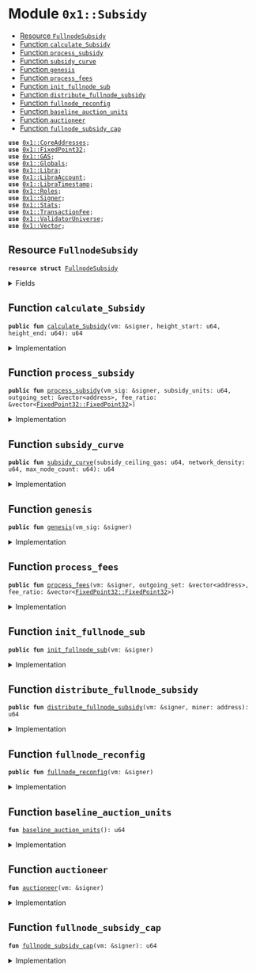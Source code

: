 
<a name="0x1_Subsidy"></a>

# Module `0x1::Subsidy`



-  [Resource `FullnodeSubsidy`](#0x1_Subsidy_FullnodeSubsidy)
-  [Function `calculate_Subsidy`](#0x1_Subsidy_calculate_Subsidy)
-  [Function `process_subsidy`](#0x1_Subsidy_process_subsidy)
-  [Function `subsidy_curve`](#0x1_Subsidy_subsidy_curve)
-  [Function `genesis`](#0x1_Subsidy_genesis)
-  [Function `process_fees`](#0x1_Subsidy_process_fees)
-  [Function `init_fullnode_sub`](#0x1_Subsidy_init_fullnode_sub)
-  [Function `distribute_fullnode_subsidy`](#0x1_Subsidy_distribute_fullnode_subsidy)
-  [Function `fullnode_reconfig`](#0x1_Subsidy_fullnode_reconfig)
-  [Function `baseline_auction_units`](#0x1_Subsidy_baseline_auction_units)
-  [Function `auctioneer`](#0x1_Subsidy_auctioneer)
-  [Function `fullnode_subsidy_cap`](#0x1_Subsidy_fullnode_subsidy_cap)


<pre><code><b>use</b> <a href="CoreAddresses.md#0x1_CoreAddresses">0x1::CoreAddresses</a>;
<b>use</b> <a href="FixedPoint32.md#0x1_FixedPoint32">0x1::FixedPoint32</a>;
<b>use</b> <a href="GAS.md#0x1_GAS">0x1::GAS</a>;
<b>use</b> <a href="Globals.md#0x1_Globals">0x1::Globals</a>;
<b>use</b> <a href="Libra.md#0x1_Libra">0x1::Libra</a>;
<b>use</b> <a href="LibraAccount.md#0x1_LibraAccount">0x1::LibraAccount</a>;
<b>use</b> <a href="LibraTimestamp.md#0x1_LibraTimestamp">0x1::LibraTimestamp</a>;
<b>use</b> <a href="Roles.md#0x1_Roles">0x1::Roles</a>;
<b>use</b> <a href="Signer.md#0x1_Signer">0x1::Signer</a>;
<b>use</b> <a href="Stats.md#0x1_Stats">0x1::Stats</a>;
<b>use</b> <a href="TransactionFee.md#0x1_TransactionFee">0x1::TransactionFee</a>;
<b>use</b> <a href="ValidatorUniverse.md#0x1_ValidatorUniverse">0x1::ValidatorUniverse</a>;
<b>use</b> <a href="Vector.md#0x1_Vector">0x1::Vector</a>;
</code></pre>



<a name="0x1_Subsidy_FullnodeSubsidy"></a>

## Resource `FullnodeSubsidy`



<pre><code><b>resource</b> <b>struct</b> <a href="Subsidy.md#0x1_Subsidy_FullnodeSubsidy">FullnodeSubsidy</a>
</code></pre>



<details>
<summary>Fields</summary>


<dl>
<dt>
<code>previous_epoch_proofs: u64</code>
</dt>
<dd>

</dd>
<dt>
<code>current_proof_price: u64</code>
</dt>
<dd>

</dd>
<dt>
<code>current_cap: u64</code>
</dt>
<dd>

</dd>
<dt>
<code>current_gas_distributed: u64</code>
</dt>
<dd>

</dd>
<dt>
<code>current_proofs_verified: u64</code>
</dt>
<dd>

</dd>
</dl>


</details>

<a name="0x1_Subsidy_calculate_Subsidy"></a>

## Function `calculate_Subsidy`



<pre><code><b>public</b> <b>fun</b> <a href="Subsidy.md#0x1_Subsidy_calculate_Subsidy">calculate_Subsidy</a>(vm: &signer, height_start: u64, height_end: u64): u64
</code></pre>



<details>
<summary>Implementation</summary>


<pre><code><b>public</b> <b>fun</b> <a href="Subsidy.md#0x1_Subsidy_calculate_Subsidy">calculate_Subsidy</a>(vm: &signer, height_start: u64, height_end: u64):u64 {
  <b>let</b> sender = <a href="Signer.md#0x1_Signer_address_of">Signer::address_of</a>(vm);
  <b>assert</b>(sender == <a href="CoreAddresses.md#0x1_CoreAddresses_LIBRA_ROOT_ADDRESS">CoreAddresses::LIBRA_ROOT_ADDRESS</a>(), 190101014010);

  // skip genesis
  <b>assert</b>(!<a href="LibraTimestamp.md#0x1_LibraTimestamp_is_genesis">LibraTimestamp::is_genesis</a>(), 190101021000);

  // Gets the transaction fees in the epoch
  <b>let</b> txn_fee_amount = <a href="TransactionFee.md#0x1_TransactionFee_get_amount_to_distribute">TransactionFee::get_amount_to_distribute</a>(vm);
  // Calculate the split for subsidy and burn

  <b>let</b> subsidy_ceiling_gas = <a href="Globals.md#0x1_Globals_get_subsidy_ceiling_gas">Globals::get_subsidy_ceiling_gas</a>();
  <b>let</b> network_density = <a href="Stats.md#0x1_Stats_network_density">Stats::network_density</a>(vm, height_start, height_end);
  <b>let</b> max_node_count = <a href="Globals.md#0x1_Globals_get_max_node_density">Globals::get_max_node_density</a>();
  <b>let</b> subsidy_units = <a href="Subsidy.md#0x1_Subsidy_subsidy_curve">subsidy_curve</a>(
    subsidy_ceiling_gas,
    network_density,
    max_node_count,
    );

  // deduct transaction fees from minimum guarantee.
  subsidy_units = subsidy_units - txn_fee_amount;
  subsidy_units
}
</code></pre>



</details>

<a name="0x1_Subsidy_process_subsidy"></a>

## Function `process_subsidy`



<pre><code><b>public</b> <b>fun</b> <a href="Subsidy.md#0x1_Subsidy_process_subsidy">process_subsidy</a>(vm_sig: &signer, subsidy_units: u64, outgoing_set: &vector&lt;address&gt;, fee_ratio: &vector&lt;<a href="FixedPoint32.md#0x1_FixedPoint32_FixedPoint32">FixedPoint32::FixedPoint32</a>&gt;)
</code></pre>



<details>
<summary>Implementation</summary>


<pre><code><b>public</b> <b>fun</b> <a href="Subsidy.md#0x1_Subsidy_process_subsidy">process_subsidy</a>(
  vm_sig: &signer,
  subsidy_units: u64,
  outgoing_set: &vector&lt;address&gt;,
  fee_ratio: &vector&lt;<a href="FixedPoint32.md#0x1_FixedPoint32">FixedPoint32</a>&gt;) {
  <b>let</b> sender = <a href="Signer.md#0x1_Signer_address_of">Signer::address_of</a>(vm_sig);
  <b>assert</b>(sender == <a href="CoreAddresses.md#0x1_CoreAddresses_LIBRA_ROOT_ADDRESS">CoreAddresses::LIBRA_ROOT_ADDRESS</a>(), 190101034010);

  // Get the split of payments from <a href="Stats.md#0x1_Stats">Stats</a>.
  <b>let</b> length = <a href="Vector.md#0x1_Vector_length">Vector::length</a>&lt;address&gt;(outgoing_set);

  //TODO: <b>assert</b> the lengths of vectors are the same.
  <b>let</b> i = 0;
  <b>while</b> (i &lt; length) {

    <b>let</b> node_address = *(<a href="Vector.md#0x1_Vector_borrow">Vector::borrow</a>&lt;address&gt;(outgoing_set, i));
    <b>let</b> node_ratio = *(<a href="Vector.md#0x1_Vector_borrow">Vector::borrow</a>&lt;<a href="FixedPoint32.md#0x1_FixedPoint32">FixedPoint32</a>&gt;(fee_ratio, i));
    <b>let</b> subsidy_granted = <a href="FixedPoint32.md#0x1_FixedPoint32_multiply_u64">FixedPoint32::multiply_u64</a>(subsidy_units, node_ratio);
    // Transfer gas from vm address <b>to</b> validator
    <b>let</b> minted_coins = <a href="Libra.md#0x1_Libra_mint">Libra::mint</a>&lt;<a href="GAS.md#0x1_GAS">GAS</a>&gt;(vm_sig, subsidy_granted);
    <a href="LibraAccount.md#0x1_LibraAccount_vm_deposit_with_metadata">LibraAccount::vm_deposit_with_metadata</a>&lt;<a href="GAS.md#0x1_GAS">GAS</a>&gt;(
      vm_sig,
      node_address,
      minted_coins,
      x"", x""
    );
    i = i + 1;
  };
}
</code></pre>



</details>

<a name="0x1_Subsidy_subsidy_curve"></a>

## Function `subsidy_curve`



<pre><code><b>public</b> <b>fun</b> <a href="Subsidy.md#0x1_Subsidy_subsidy_curve">subsidy_curve</a>(subsidy_ceiling_gas: u64, network_density: u64, max_node_count: u64): u64
</code></pre>



<details>
<summary>Implementation</summary>


<pre><code><b>public</b> <b>fun</b> <a href="Subsidy.md#0x1_Subsidy_subsidy_curve">subsidy_curve</a>(
  subsidy_ceiling_gas: u64,
  network_density: u64,
  max_node_count: u64
  ): u64 {

  <b>let</b> min_node_count = 4u64;

  // Return early <b>if</b> we know the value is below 4.
  // This applies only <b>to</b> test environments <b>where</b> there is network of 1.
  <b>if</b> (network_density &lt;= min_node_count) {
    <b>return</b> subsidy_ceiling_gas
  };

  <b>let</b> slope = <a href="FixedPoint32.md#0x1_FixedPoint32_divide_u64">FixedPoint32::divide_u64</a>(
    subsidy_ceiling_gas,
    <a href="FixedPoint32.md#0x1_FixedPoint32_create_from_rational">FixedPoint32::create_from_rational</a>(max_node_count - min_node_count, 1)
    );
  //y-intercept
  <b>let</b> intercept = slope * max_node_count;
  //calculating subsidy and burn units
  // NOTE: confirm order of operations here:
  <b>let</b> subsidy_units = intercept - slope * network_density;
  subsidy_units
}
</code></pre>



</details>

<a name="0x1_Subsidy_genesis"></a>

## Function `genesis`



<pre><code><b>public</b> <b>fun</b> <a href="Subsidy.md#0x1_Subsidy_genesis">genesis</a>(vm_sig: &signer)
</code></pre>



<details>
<summary>Implementation</summary>


<pre><code><b>public</b> <b>fun</b> <a href="Subsidy.md#0x1_Subsidy_genesis">genesis</a>(vm_sig: &signer) <b>acquires</b> <a href="Subsidy.md#0x1_Subsidy_FullnodeSubsidy">FullnodeSubsidy</a>{
  //Need <b>to</b> check for association or vm account
  <b>let</b> vm_addr = <a href="Signer.md#0x1_Signer_address_of">Signer::address_of</a>(vm_sig);
  <b>assert</b>(vm_addr == <a href="CoreAddresses.md#0x1_CoreAddresses_LIBRA_ROOT_ADDRESS">CoreAddresses::LIBRA_ROOT_ADDRESS</a>(), 190101044010);

  // Get eligible validators list
  <b>let</b> genesis_validators = <a href="ValidatorUniverse.md#0x1_ValidatorUniverse_get_eligible_validators">ValidatorUniverse::get_eligible_validators</a>(vm_sig);
<<<<<<< HEAD

  <b>let</b> len = <a href="Vector.md#0x1_Vector_length">Vector::length</a>(&genesis_validators);
  // Calculate subsidy equally for all the validators based on subsidy curve
  // Calculate the split for subsidy and burn
  // <b>let</b> subsidy_info = borrow_global_mut&lt;SubsidyInfo&gt;(0x0);
  <b>let</b> subsidy_ceiling_gas = <a href="Globals.md#0x1_Globals_get_subsidy_ceiling_gas">Globals::get_subsidy_ceiling_gas</a>();
  <b>let</b> network_density = <a href="Stats.md#0x1_Stats_network_density">Stats::network_density</a>(vm_sig, 0, 0);
  <b>let</b> max_node_count = <a href="Globals.md#0x1_Globals_get_max_node_density">Globals::get_max_node_density</a>();
  <b>let</b> subsidy_units = <a href="Subsidy.md#0x1_Subsidy_subsidy_curve">subsidy_curve</a>(
    subsidy_ceiling_gas,
    network_density,
    max_node_count,
  );
  // Distribute gas coins <b>to</b> initial validators
  <b>let</b> subsidy_granted = subsidy_units / len;
=======
  <b>let</b> len = <a href="Vector.md#0x1_Vector_length">Vector::length</a>(&genesis_validators);
>>>>>>> OLv4

  <b>let</b> i = 0;
  <b>while</b> (i &lt; len) {
    <b>let</b> node_address = *(<a href="Vector.md#0x1_Vector_borrow">Vector::borrow</a>&lt;address&gt;(&genesis_validators, i));
    <b>let</b> old_validator_bal = <a href="LibraAccount.md#0x1_LibraAccount_balance">LibraAccount::balance</a>&lt;<a href="GAS.md#0x1_GAS">GAS</a>&gt;(node_address);
<<<<<<< HEAD
    //Transfer gas from association <b>to</b> validator
    <b>let</b> minted_coins = <a href="Libra.md#0x1_Libra_mint">Libra::mint</a>&lt;<a href="GAS.md#0x1_GAS">GAS</a>&gt;(vm_sig, subsidy_granted);
    <a href="LibraAccount.md#0x1_LibraAccount_vm_deposit_with_metadata">LibraAccount::vm_deposit_with_metadata</a>&lt;<a href="GAS.md#0x1_GAS">GAS</a>&gt;(
      vm_sig,
      node_address,
      minted_coins,
      x"", x""
    );
=======
>>>>>>> OLv4

    <b>let</b> subsidy_granted = <a href="Subsidy.md#0x1_Subsidy_distribute_fullnode_subsidy">distribute_fullnode_subsidy</a>(vm_sig, node_address);
    //Confirm the calculations, and that the ending balance is incremented accordingly.
    <b>assert</b>(<a href="LibraAccount.md#0x1_LibraAccount_balance">LibraAccount::balance</a>&lt;<a href="GAS.md#0x1_GAS">GAS</a>&gt;(node_address) == old_validator_bal + subsidy_granted, 19010105100);
    i = i + 1;
  };
}
</code></pre>



</details>

<a name="0x1_Subsidy_process_fees"></a>

## Function `process_fees`



<pre><code><b>public</b> <b>fun</b> <a href="Subsidy.md#0x1_Subsidy_process_fees">process_fees</a>(vm: &signer, outgoing_set: &vector&lt;address&gt;, fee_ratio: &vector&lt;<a href="FixedPoint32.md#0x1_FixedPoint32_FixedPoint32">FixedPoint32::FixedPoint32</a>&gt;)
</code></pre>



<details>
<summary>Implementation</summary>


<pre><code><b>public</b> <b>fun</b> <a href="Subsidy.md#0x1_Subsidy_process_fees">process_fees</a>(vm: &signer, outgoing_set: &vector&lt;address&gt;, fee_ratio: &vector&lt;<a href="FixedPoint32.md#0x1_FixedPoint32">FixedPoint32</a>&gt;,) {
  <b>assert</b>(<a href="Signer.md#0x1_Signer_address_of">Signer::address_of</a>(vm) == <a href="CoreAddresses.md#0x1_CoreAddresses_LIBRA_ROOT_ADDRESS">CoreAddresses::LIBRA_ROOT_ADDRESS</a>(), 190103014010);
  <b>let</b> capability_token = <a href="LibraAccount.md#0x1_LibraAccount_extract_withdraw_capability">LibraAccount::extract_withdraw_capability</a>(vm);

  <b>let</b> len = <a href="Vector.md#0x1_Vector_length">Vector::length</a>&lt;address&gt;(outgoing_set);

  <b>let</b> bal = <a href="TransactionFee.md#0x1_TransactionFee_get_amount_to_distribute">TransactionFee::get_amount_to_distribute</a>(vm);
// leave fees in tx_fee <b>if</b> there isn't at least 1 gas coin per validator.
  <b>if</b> (bal &lt; len) {
    <a href="LibraAccount.md#0x1_LibraAccount_restore_withdraw_capability">LibraAccount::restore_withdraw_capability</a>(capability_token);
    <b>return</b>
  };

  <b>let</b> i = 0;
  <b>while</b> (i &lt; len) {
    <b>let</b> node_address = *(<a href="Vector.md#0x1_Vector_borrow">Vector::borrow</a>&lt;address&gt;(outgoing_set, i));
    <b>let</b> node_ratio = *(<a href="Vector.md#0x1_Vector_borrow">Vector::borrow</a>&lt;<a href="FixedPoint32.md#0x1_FixedPoint32">FixedPoint32</a>&gt;(fee_ratio, i));
    <b>let</b> fees = <a href="FixedPoint32.md#0x1_FixedPoint32_multiply_u64">FixedPoint32::multiply_u64</a>(bal, node_ratio);

    <a href="LibraAccount.md#0x1_LibraAccount_vm_deposit_with_metadata">LibraAccount::vm_deposit_with_metadata</a>&lt;<a href="GAS.md#0x1_GAS">GAS</a>&gt;(
        vm,
        node_address,
        <a href="TransactionFee.md#0x1_TransactionFee_get_transaction_fees_coins_amount">TransactionFee::get_transaction_fees_coins_amount</a>&lt;<a href="GAS.md#0x1_GAS">GAS</a>&gt;(vm, fees),
        x"",
        x""
    );
    i = i + 1;
  };
  <a href="LibraAccount.md#0x1_LibraAccount_restore_withdraw_capability">LibraAccount::restore_withdraw_capability</a>(capability_token);
}
</code></pre>



</details>

<a name="0x1_Subsidy_init_fullnode_sub"></a>

## Function `init_fullnode_sub`



<pre><code><b>public</b> <b>fun</b> <a href="Subsidy.md#0x1_Subsidy_init_fullnode_sub">init_fullnode_sub</a>(vm: &signer)
</code></pre>



<details>
<summary>Implementation</summary>


<pre><code><b>public</b> <b>fun</b> <a href="Subsidy.md#0x1_Subsidy_init_fullnode_sub">init_fullnode_sub</a>(vm: &signer) {
  <b>let</b> genesis_validators = <a href="LibraSystem.md#0x1_LibraSystem_get_val_set_addr">LibraSystem::get_val_set_addr</a>();
  <b>let</b> validator_count = <a href="Vector.md#0x1_Vector_length">Vector::length</a>(&genesis_validators);
  <b>if</b> (validator_count &lt; 10) validator_count = 10;
  // baseline_cap: baseline units per epoch times the mininmum <b>as</b> used in tx, times minimum gas per unit.
  <b>let</b> baseline_tx_cost = 1173 * 1;
  <b>let</b> baseline_cap = <a href="Subsidy.md#0x1_Subsidy_baseline_auction_units">baseline_auction_units</a>() * baseline_tx_cost * validator_count;

  <a href="Roles.md#0x1_Roles_assert_libra_root">Roles::assert_libra_root</a>(vm);
  <b>assert</b>(!<b>exists</b>&lt;<a href="Subsidy.md#0x1_Subsidy_FullnodeSubsidy">FullnodeSubsidy</a>&gt;(<a href="Signer.md#0x1_Signer_address_of">Signer::address_of</a>(vm)), 130112011021);
  move_to&lt;<a href="Subsidy.md#0x1_Subsidy_FullnodeSubsidy">FullnodeSubsidy</a>&gt;(vm, <a href="Subsidy.md#0x1_Subsidy_FullnodeSubsidy">FullnodeSubsidy</a>{
    previous_epoch_proofs: 0u64,
    current_proof_price: baseline_tx_cost * 24 * 8, // number of proof submisisons in 1st epoch.
    current_cap: baseline_cap,
    current_gas_distributed: 0u64,
    current_proofs_verified: 0u64
  });
}
</code></pre>



</details>

<a name="0x1_Subsidy_distribute_fullnode_subsidy"></a>

## Function `distribute_fullnode_subsidy`



<pre><code><b>public</b> <b>fun</b> <a href="Subsidy.md#0x1_Subsidy_distribute_fullnode_subsidy">distribute_fullnode_subsidy</a>(vm: &signer, miner: address): u64
</code></pre>



<details>
<summary>Implementation</summary>


<pre><code><b>public</b> <b>fun</b> <a href="Subsidy.md#0x1_Subsidy_distribute_fullnode_subsidy">distribute_fullnode_subsidy</a>(vm: &signer, miner: address):u64 <b>acquires</b> <a href="Subsidy.md#0x1_Subsidy_FullnodeSubsidy">FullnodeSubsidy</a>{
  <a href="Roles.md#0x1_Roles_assert_libra_root">Roles::assert_libra_root</a>(vm);
  <b>let</b> state = borrow_global_mut&lt;<a href="Subsidy.md#0x1_Subsidy_FullnodeSubsidy">FullnodeSubsidy</a>&gt;(<a href="Signer.md#0x1_Signer_address_of">Signer::address_of</a>(vm));
  <b>let</b> subsidy = state.current_proof_price;
  // <b>abort</b> <b>if</b> ceiling was met
  <b>if</b> (state.current_gas_distributed + state.current_proof_price &gt; state.current_cap) <b>return</b> 0;

  <b>let</b> minted_coins = <a href="Libra.md#0x1_Libra_mint">Libra::mint</a>&lt;<a href="GAS.md#0x1_GAS">GAS</a>&gt;(vm, subsidy);

  <a href="LibraAccount.md#0x1_LibraAccount_vm_deposit_with_metadata">LibraAccount::vm_deposit_with_metadata</a>&lt;<a href="GAS.md#0x1_GAS">GAS</a>&gt;(
    vm,
    miner,
    minted_coins,
    x"", x""
  );
  state.current_gas_distributed = state.current_gas_distributed + subsidy;
  subsidy
}
</code></pre>



</details>

<a name="0x1_Subsidy_fullnode_reconfig"></a>

## Function `fullnode_reconfig`



<pre><code><b>public</b> <b>fun</b> <a href="Subsidy.md#0x1_Subsidy_fullnode_reconfig">fullnode_reconfig</a>(vm: &signer)
</code></pre>



<details>
<summary>Implementation</summary>


<pre><code><b>public</b> <b>fun</b> <a href="Subsidy.md#0x1_Subsidy_fullnode_reconfig">fullnode_reconfig</a>(vm: &signer) <b>acquires</b> <a href="Subsidy.md#0x1_Subsidy_FullnodeSubsidy">FullnodeSubsidy</a> {
  <a href="Roles.md#0x1_Roles_assert_libra_root">Roles::assert_libra_root</a>(vm);

  <a href="Subsidy.md#0x1_Subsidy_auctioneer">auctioneer</a>(vm);

  <b>let</b> state = borrow_global_mut&lt;<a href="Subsidy.md#0x1_Subsidy_FullnodeSubsidy">FullnodeSubsidy</a>&gt;(<a href="Signer.md#0x1_Signer_address_of">Signer::address_of</a>(vm));
   // save
  state.previous_epoch_proofs = state.current_proofs_verified;
  // reset counters
  state.current_gas_distributed =  0u64;
  state.current_proofs_verified = 0u64;

}
</code></pre>



</details>

<a name="0x1_Subsidy_baseline_auction_units"></a>

## Function `baseline_auction_units`



<pre><code><b>fun</b> <a href="Subsidy.md#0x1_Subsidy_baseline_auction_units">baseline_auction_units</a>(): u64
</code></pre>



<details>
<summary>Implementation</summary>


<pre><code><b>fun</b> <a href="Subsidy.md#0x1_Subsidy_baseline_auction_units">baseline_auction_units</a>():u64 {
  <b>let</b> epoch_length_mins = 24 * 60;
  <b>let</b> steady_state_nodes = 1000;
  <b>let</b> target_delay = 10;
  steady_state_nodes * (epoch_length_mins/target_delay)
}
</code></pre>



</details>

<a name="0x1_Subsidy_auctioneer"></a>

## Function `auctioneer`



<pre><code><b>fun</b> <a href="Subsidy.md#0x1_Subsidy_auctioneer">auctioneer</a>(vm: &signer)
</code></pre>



<details>
<summary>Implementation</summary>


<pre><code><b>fun</b> <a href="Subsidy.md#0x1_Subsidy_auctioneer">auctioneer</a>(vm: &signer) <b>acquires</b> <a href="Subsidy.md#0x1_Subsidy_FullnodeSubsidy">FullnodeSubsidy</a> {
  <a href="Roles.md#0x1_Roles_assert_libra_root">Roles::assert_libra_root</a>(vm);
  <b>let</b> state = borrow_global_mut&lt;<a href="Subsidy.md#0x1_Subsidy_FullnodeSubsidy">FullnodeSubsidy</a>&gt;(<a href="Signer.md#0x1_Signer_address_of">Signer::address_of</a>(vm));
  <b>let</b> baseline_auction_units =  <a href="Subsidy.md#0x1_Subsidy_baseline_auction_units">baseline_auction_units</a>();
  <b>let</b> next_cap = <a href="Subsidy.md#0x1_Subsidy_fullnode_subsidy_cap">fullnode_subsidy_cap</a>(vm);
  <b>let</b> baseline_proof_price = next_cap / baseline_auction_units;
  // set new price
  <b>let</b> current_auction_multiplier = baseline_auction_units / state.current_proofs_verified;

  // cannot be more than the baseline for the cap
  state.current_proof_price = current_auction_multiplier * state.current_proof_price;
  <b>if</b> (state.current_proof_price &gt; baseline_proof_price) {
    state.current_proof_price = baseline_proof_price
  };
  // set new cap
  state.current_cap = next_cap;
}
</code></pre>



</details>

<a name="0x1_Subsidy_fullnode_subsidy_cap"></a>

## Function `fullnode_subsidy_cap`



<pre><code><b>fun</b> <a href="Subsidy.md#0x1_Subsidy_fullnode_subsidy_cap">fullnode_subsidy_cap</a>(vm: &signer): u64
</code></pre>



<details>
<summary>Implementation</summary>


<pre><code><b>fun</b> <a href="Subsidy.md#0x1_Subsidy_fullnode_subsidy_cap">fullnode_subsidy_cap</a>(vm: &signer):u64 {
  //get TX fees from previous epoch.
  <a href="TransactionFee.md#0x1_TransactionFee_get_amount_to_distribute">TransactionFee::get_amount_to_distribute</a>(vm)
}
</code></pre>



</details>


[//]: # ("File containing references which can be used from documentation")
[ACCESS_CONTROL]: https://github.com/libra/lip/blob/master/lips/lip-2.md
[ROLE]: https://github.com/libra/lip/blob/master/lips/lip-2.md#roles
[PERMISSION]: https://github.com/libra/lip/blob/master/lips/lip-2.md#permissions
